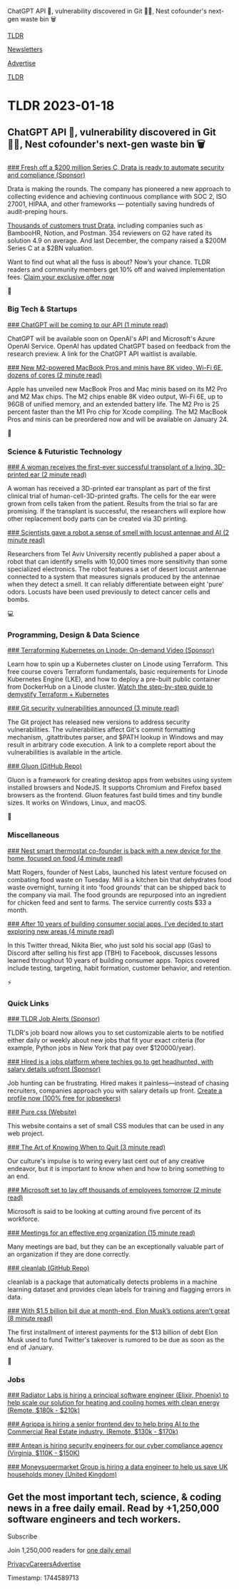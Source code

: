 ChatGPT API 🤖, vulnerability discovered in Git 👨‍💻, Nest cofounder's next-gen waste bin 🗑️

[TLDR](/)

[Newsletters](/newsletters)

[Advertise](https://advertise.tldr.tech/)

[TLDR](/)

# TLDR 2023-01-18

## ChatGPT API 🤖, vulnerability discovered in Git 👨‍💻, Nest cofounder's next-gen waste bin 🗑️

### 

[### Fresh off a $200 million Series C, Drata is ready to automate security and compliance (Sponsor)](https://drata.com/partner/tldr?utm_source=tldr&amp;utm_medium=newsletter&amp;utm_campaign=DR_brand_tldr_all_ros_NA&amp;utm_content=request_a_demo&amp;utm_term=text)

Drata is making the rounds. The company has pioneered a new approach to collecting evidence and achieving continuous compliance with SOC 2, ISO 27001, HIPAA, and other frameworks — potentially saving hundreds of audit-preping hours.

[Thousands of customers trust Drata,](https://drata.com/partner/tldr?utm_source=tldr&utm_medium=newsletter&utm_campaign=DR_brand_tldr_all_ros_NA&utm_content=request_a_demo&utm_term=text) including companies such as BambooHR, Notion, and Postman. 354 reviewers on G2 have rated its solution 4.9 on average. And last December, the company raised a $200M Series C at a $2BN valuation.

Want to find out what all the fuss is about? Now’s your chance. TLDR readers and community members get 10% off and waived implementation fees. [Claim your exclusive offer now](https://drata.com/partner/tldr?utm_source=tldr&utm_medium=newsletter&utm_campaign=DR_brand_tldr_all_ros_NA&utm_content=request_a_demo&utm_term=text)

📱

### Big Tech & Startups

[### ChatGPT will be coming to our API (1 minute read)](https://threadreaderapp.com/OpenAI/status/1615160228366147585)

ChatGPT will be available soon on OpenAI's API and Microsoft's Azure OpenAI Service. OpenAI has updated ChatGPT based on feedback from the research preview. A link for the ChatGPT API waitlist is available.

[### New M2-powered MacBook Pros and minis have 8K video, Wi-Fi 6E, dozens of cores (2 minute read)](https://arstechnica.com/gadgets/2023/01/new-m2-powered-macbook-pros-and-minis-have-8k-video-wi-fi-6e-dozens-of-cores/?utm_source=tldrnewsletter)

Apple has unveiled new MacBook Pros and Mac minis based on its M2 Pro and M2 Max chips. The M2 chips enable 8K video output, Wi-Fi 6E, up to 96GB of unified memory, and an extended battery life. The M2 Pro is 25 percent faster than the M1 Pro chip for Xcode compiling. The M2 MacBook Pros and minis can be preordered now and will be available on January 24.

🚀

### Science & Futuristic Technology

[### A woman receives the first-ever successful transplant of a living, 3D-printed ear (2 minute read)](https://www.zmescience.com/science/first-3d-printed-ear-own-cells-264243/?utm_source=tldrnewsletter)

A woman has received a 3D-printed ear transplant as part of the first clinical trial of human-cell-3D-printed grafts. The cells for the ear were grown from cells taken from the patient. Results from the trial so far are promising. If the transplant is successful, the researchers will explore how other replacement body parts can be created via 3D printing.

[### Scientists gave a robot a sense of smell with locust antennae and AI (2 minute read)](https://www.engadget.com/scientists-gave-a-robot-a-sense-of-smell-with-locust-antennae-and-ai-234427753.html?src=rss?utm_source=tldrnewsletter)

Researchers from Tel Aviv University recently published a paper about a robot that can identify smells with 10,000 times more sensitivity than some specialized electronics. The robot features a set of desert locust antennae connected to a system that measures signals produced by the antennae when they detect a smell. It can reliably differentiate between eight 'pure' odors. Locusts have been used previously to detect cancer cells and bombs.

💻

### Programming, Design & Data Science

[### Terraforming Kubernetes on Linode: On-demand Video (Sponsor)](https://event.on24.com/wcc/r/4079794/D343F9105D5D08A56BE340ED833F6681?partnerref=newsletter_TLDR)

Learn how to spin up a Kubernetes cluster on Linode using Terraform. This free course covers Terraform fundamentals, basic requirements for Linode Kubernetes Engine (LKE), and how to deploy a pre-built public container from DockerHub on a Linode cluster. [Watch the step-by-step guide to demystify Terraform + Kubernetes](https://event.on24.com/wcc/r/4079794/D343F9105D5D08A56BE340ED833F6681?partnerref=newsletter_TLDR)

[### Git security vulnerabilities announced (3 minute read)](https://github.blog/2023-01-17-git-security-vulnerabilities-announced-2/?utm_source=tldrnewsletter)

The Git project has released new versions to address security vulnerabilities. The vulnerabilities affect Git's commit formatting mechanism, .gitattributes parser, and $PATH lookup in Windows and may result in arbitrary code execution. A link to a complete report about the vulnerabilities is available in the article.

[### Gluon (GitHub Repo)](https://github.com/gluon-framework/gluon?utm_source=tldrnewsletter)

Gluon is a framework for creating desktop apps from websites using system installed browsers and NodeJS. It supports Chromium and Firefox based browsers as the frontend. Gluon features fast build times and tiny bundle sizes. It works on Windows, Linux, and macOS.

🎁

### Miscellaneous

[### Nest smart thermostat co-founder is back with a new device for the home, focused on food (4 minute read)](https://www.cnbc.com/2023/01/17/nest-co-founder-is-back-with-new-device-for-the-home-focused-on-food.html?utm_source=tldrnewsletter)

Matt Rogers, founder of Nest Labs, launched his latest venture focused on combating food waste on Tuesday. Mill is a kitchen bin that dehydrates food waste overnight, turning it into 'food grounds' that can be shipped back to the company via mail. The food grounds are repurposed into an ingredient for chicken feed and sent to farms. The service currently costs $33 a month.

[### After 10 years of building consumer social apps, I've decided to start exploring new areas (4 minute read)](https://threadreaderapp.com/nikitabier/status/1481118406749220868?s=12&amp;t=po95zVAdAXmvj80Uo0lTfQ)

In this Twitter thread, Nikita Bier, who just sold his social app (Gas) to Discord after selling his first app (TBH) to Facebook, discusses lessons learned throughout 10 years of building consumer apps. Topics covered include testing, targeting, habit formation, customer behavior, and retention.

⚡

### Quick Links

[### TLDR Job Alerts (Sponsor)](https://tldr.tech/jobs)

TLDR's job board now allows you to set customizable alerts to be notified either daily or weekly about new jobs that fit your exact criteria (for example, Python jobs in New York that pay over $120000/year).

[### Hired is a jobs platform where techies go to get headhunted, with salary details upfront (Sponsor)](https://hired.com/join/?utm_source=newsletter&amp;utm_medium=sponsor&amp;utm_campaign=(b2c)(l-all)(r-all)(tldrnewsletter-startupspo)&amp;utm_content=find-a-job)

Job hunting can be frustrating. Hired makes it painless—instead of chasing recruiters, companies approach you with salary details up front. [Create a profile now (100% free for jobseekers)](https://hired.com/join/?utm_source=newsletter&utm_medium=sponsor&utm_campaign=(b2c)(l-all)(r-all)(tldrnewsletter-startupspo)&utm_content=find-a-job)

[### Pure.css (Website)](https://purecss.io/?utm_source=tldrnewsletter)

This website contains a set of small CSS modules that can be used in any web project.

[### The Art of Knowing When to Quit (3 minute read)](https://blog.jim-nielsen.com/2023/art-of-knowing-when-to-quit/?utm_source=tldrnewsletter)

Our culture's impulse is to wring every last cent out of any creative endeavor, but it is important to know when and how to bring something to an end.

[### Microsoft set to lay off thousands of employees tomorrow (2 minute read)](https://www.theverge.com/2023/1/17/23559412/microsoft-layoffs-job-cuts-2023?utm_source=tldrnewsletter)

Microsoft is said to be looking at cutting around five percent of its workforce.

[### Meetings for an effective eng organization (15 minute read)](https://lethain.com/eng-org-meetings/?utm_source=tldrnewsletter)

Many meetings are bad, but they can be an exceptionally valuable part of an organization if they are done correctly.

[### cleanlab (GitHub Repo)](https://github.com/cleanlab/cleanlab?utm_source=tldrnewsletter)

cleanlab is a package that automatically detects problems in a machine learning dataset and provides clean labels for training and flagging errors in data.

[### With $1.5 billion bill due at month-end, Elon Musk’s options aren’t great (8 minute read)](https://arstechnica.com/tech-policy/2023/01/looming-twitter-interest-payment-leaves-elon-musk-with-unpalatable-options/?utm_source=tldrnewsletter)

The first installment of interest payments for the $13 billion of debt Elon Musk used to fund Twitter's takeover is rumored to be due as soon as the end of January.

💼

### Jobs

[### Radiator Labs is hiring a principal software engineer (Elixir, Phoenix) to help scale our solution for heating and cooling homes with clean energy (Remote, $180k - $210k)](https://tldr.tech/jobs/principal-software-engineer-(elixir)/169)

[### Agrippa is hiring a senior frontend dev to help bring AI to the Commercial Real Estate industry. (Remote, $130k - $170k)](https://tldr.tech/jobs/senior-frontend-software-engineer/173)

[### Antean is hiring security engineers for our cyber compliance agency (Virginia, $110K - $150K)](https://tldr.tech/companies/antean-technology/210)

[### Moneysupermarket Group is hiring a data engineer to help us save UK households money (United Kingdom)](https://tldr.tech/jobs/data-engineer/170)

## Get the most important tech, science, & coding news in a free daily email. Read by +1,250,000 software engineers and tech workers.

Subscribe

Join 1,250,000 readers for [one daily email](/api/latest/tech)

[Privacy](/privacy)[Careers](https://jobs.ashbyhq.com/tldr.tech)[Advertise](/tech/advertise)

Timestamp: 1744589713